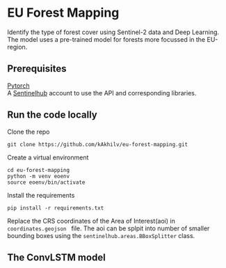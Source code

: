 # EU Forest Mapping
Identify the type of forest cover using Sentinel-2 data and Deep Learning.
The model uses a pre-trained model for forests more focussed in the EU-region.

## Prerequisites
[Pytorch](https://pytorch.org/get-started/locally/) <br>
A [Sentinelhub](https://www.sentinel-hub.com/) account to use the API and corresponding libraries. <br>

## Run the code locally
Clone the repo <br>
```
git clone https://github.com/kAkhilv/eu-forest-mapping.git
 ```
Create a virtual environment
```
cd eu-forest-mapping
python -m venv eoenv
source eoenv/bin/activate
```
Install the requirements
```
pip install -r requirements.txt
```
Replace the CRS coordinates of the Area of Interest(aoi) in ```coordinates.geojson ``` file.
The aoi can be splpit into number of smaller bounding boxes using the ```sentinelhub.areas.BBoxSplitter``` class.

## The ConvLSTM model





